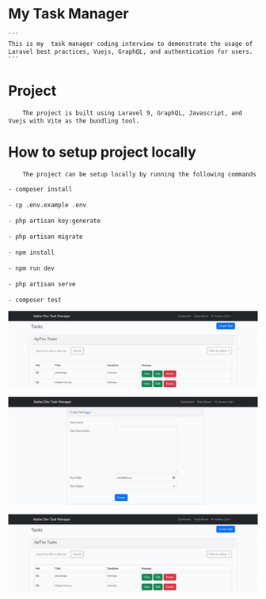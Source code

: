 
# My Task Manager 
    ```
    This is my  task manager coding interview to demonstrate the usage of Laravel best practices, Vuejs, GraphQL, and authentication for users.
    ```

# Project 
```
    The project is built using Laravel 9, GraphQL, Javascript, and Vuejs with Vite as the bundling tool.
```

# How to setup project locally
```
    The project can be setup locally by running the following commands
```

    - composer install

    - cp .env.example .env

    - php artisan key:generate

    - php artisan migrate

    - npm install

    - npm run dev

    - php artisan serve

    - composer test


![Alt text](image.png)


![Alt text](image-1.png)

![Alt text](image.png)

